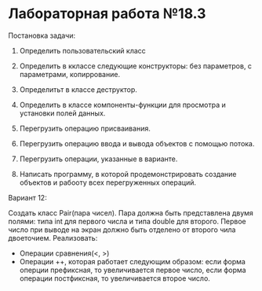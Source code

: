# Лабораторная работа №18.3

Постановка задачи:

1. Определить пользовательский класс

2. Определить в кклассе следующие конструкторы: без параметров, с параметрами, копиррование.

3. Определитьт в классе деструктор.

4. Определить в классе компоненты-функции для просмотра и установки полей данных.

5. Перегрузить операцию присваивания.

6. Перегрузить операцию ввода и вывода объектов с помощью потока.

7. Перегрузить операции, указанные в варианте.

8. Написать программу, в которой продемонстрировать создание объектов и рабооту всех перегруженных операций.

Вариант 12:

Создать класс Pair(пара чисел). Пара должна быть представлена двумя полями: типа int для первого числа и типа double для второго. Первое число при выводе на экран должно быть отделено от второго чила двоеточием. Реализовать:

- Операции сравнения(<, >)
- Операции ++, которая работает следующим образом: если форма оперции префиксная, то увеличивается первое число, если форма операции постфиксная, то увеличивается второе число.